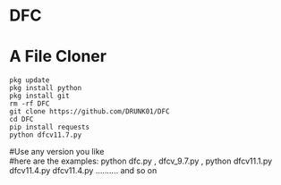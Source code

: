 # DFC
# A File Cloner
```
pkg update
pkg install python
pkg install git
rm -rf DFC
git clone https://github.com/DRUNK01/DFC
cd DFC
pip install requests
python dfcv11.7.py
```
#Use any version you like <br>
#here are the examples: python dfc.py , dfcv_9.7.py , python dfcv11.1.py dfcv11.4.py dfcv11.4.py  .......... and so on 

